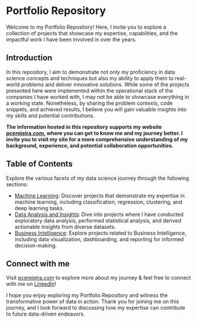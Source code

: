 # Portfolio Repository

Welcome to my Portfolio Repository! Here, I invite you to explore a collection of projects that showcase my expertise, capabilities, and the impactful work I have been involved in over the years.

## Introduction

In this repository, I aim to demonstrate not only my proficiency in data science concepts and techniques but also my ability to apply them to real-world problems and deliver innovative solutions. While some of the projects presented here were implemented within the operational stack of the companies I have worked with, I may not be able to showcase everything in a working state. Nonetheless, by sharing the problem contexts, code snippets, and achieved results, I believe you will gain valuable insights into my skills and potential contributions.

**The information hosted in this repository supports my website [pcerejeira.com](https://pcerejeira.com), where you can get to know me and my journey better. I invite you to visit my site for a more comprehensive understanding of my background, experience, and potential collaboration opportunities.**

## Table of Contents

Explore the various facets of my data science journey through the following sections:

- [Machine Learning](./machine-learning): Discover projects that demonstrate my expertise in machine learning, including classification, regression, clustering, and deep learning tasks.
- [Data Analysis and Insights](./data-analysis): Dive into projects where I have conducted exploratory data analysis, performed statistical analysis, and derived actionable insights from diverse datasets.
- [Business Intelligence](./business-intelligence): Explore projects related to Business Intelligence, including data visualization, dashboarding, and reporting for informed decision-making.

## Connect with me

Visit [pcerejeira.com](https://pcerejeira.com) to explore more about my journey & feel free to connect with me on [LinkedIn](https://www.linkedin.com/in/pedrocerejeira/)!

I hope you enjoy exploring my Portfolio Repository and witness the transformative power of data in action. Thank you for joining me on this journey, and I look forward to discussing how my expertise can contribute to future data-driven endeavors.
